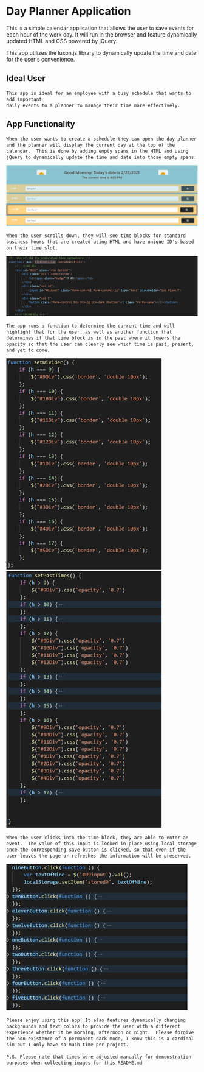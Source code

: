 # Day Planner Application

This is a simple calendar application that allows the user to save events for each
hour of the work day.  It will run in the browser and feature dynamically updated 
HTML and CSS powered by jQuery.

This app utilizes the luxon.js library to dynamically update the time and date for the user's convenience.


## Ideal User

```
This app is ideal for an employee with a busy schedule that wants to add important
daily events to a planner to manage their time more effectively.

```

## App Functionality

```
When the user wants to create a schedule they can open the day planner and the planner will display the current day at the top of the calendar.  This is done by adding empty spans in the HTML and using jQuery to dynamically update the time and date into those empty spans.
```

![Overall display of the app functionality](assets/images/overall.png)

```
When the user scrolls down, they will see time blocks for standard business hours that are created using HTML and have unique ID's based on their time slot.
```

![code snippet of how HTML time divs are formatted](assets/images/htmlTimeDiv.png)

```
The app runs a function to determine the current time and will highlight that for the user, as well as another function that determines if that time block is in the past where it lowers the opacity so that the user can clearly see which time is past, present, and yet to come. 
```

![code snippet to show how the current time is bordered](assets/images/currentTime.png)
![code snippet to show how the past times are displayed with a lowered opacity](assets/images/pastTime.png)

```
When the user clicks into the time block, they are able to enter an event.  The value of this input is locked in place using local storage once the corresponding save button is clicked, so that even if the user leaves the page or refreshes the information will be preserved.
```

![code snippet to show how the save buttons function](assets/images/saveButtons.png)

```
Please enjoy using this app! It also features dynamically changing backgrounds and text colors to provide the user with a different experience whether it be morning, afternoon or night.  Please forgive the non-existence of a permanent dark mode, I know this is a cardinal sin but I only have so much time per project.

P.S. Please note that times were adjusted manually for demonstration purposes when collecting images for this README.md

```
